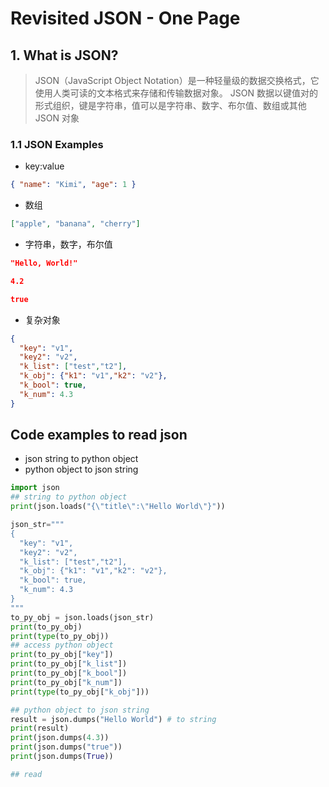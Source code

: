 # Revisited JSON - One Page

## 1. What is JSON?

> JSON（JavaScript Object Notation）是一种轻量级的数据交换格式，它使用人类可读的文本格式来存储和传输数据对象。  JSON 数据以键值对的形式组织，键是字符串，值可以是字符串、数字、布尔值、数组或其他 JSON 对象

### 1.1 JSON Examples

- key:value

```json
{ "name": "Kimi", "age": 1 }
```

- 数组

```json
["apple", "banana", "cherry"]
```

- 字符串，数字，布尔值

```json
"Hello, World!"
```

```json
4.2
```

```json
true
```

- 复杂对象

```json
{
  "key": "v1",
  "key2": "v2",
  "k_list": ["test","t2"],
  "k_obj": {"k1": "v1","k2": "v2"},
  "k_bool": true,
  "k_num": 4.3
}

```

## Code examples to read json

- json string to python object
- python object to json string
```python
import json
## string to python object
print(json.loads("{\"title\":\"Hello World\"}"))

json_str="""
{
  "key": "v1",
  "key2": "v2",
  "k_list": ["test","t2"],
  "k_obj": {"k1": "v1","k2": "v2"},
  "k_bool": true,
  "k_num": 4.3
}
"""
to_py_obj = json.loads(json_str)
print(to_py_obj)
print(type(to_py_obj))
## access python object
print(to_py_obj["key"])
print(to_py_obj["k_list"])
print(to_py_obj["k_bool"])
print(to_py_obj["k_num"])
print(type(to_py_obj["k_obj"]))

## python object to json string
result = json.dumps("Hello World") # to string
print(result)
print(json.dumps(4.3))
print(json.dumps("true"))
print(json.dumps(True))

## read
```
